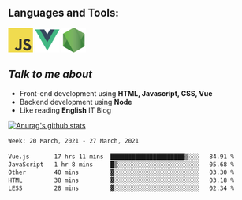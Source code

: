 ## **Languages and Tools:**      
<code><img height="50" src="https://raw.githubusercontent.com/github/explore/80688e429a7d4ef2fca1e82350fe8e3517d3494d/topics/javascript/javascript.png"></code>
<code><img height="50"  src="https://raw.githubusercontent.com/github/explore/80688e429a7d4ef2fca1e82350fe8e3517d3494d/topics/vue/vue.png"></code>
<code><img height="50"  src="https://raw.githubusercontent.com/github/explore/80688e429a7d4ef2fca1e82350fe8e3517d3494d/topics/nodejs/nodejs.png"></code>

## *Talk to me about*
- Front-end development using **HTML, Javascript, CSS, Vue**
- Backend development using **Node**
- Like reading **English** IT Blog    

[![Anurag's github stats](https://github-readme-stats.vercel.app/api?username=qdi5)](https://github.com/anuraghazra/github-readme-stats)    

<!--START_SECTION:waka-->
```text
Week: 20 March, 2021 - 27 March, 2021

Vue.js       17 hrs 11 mins  █████████████████████▒░░░   84.91 % 
JavaScript   1 hr 8 mins     █▒░░░░░░░░░░░░░░░░░░░░░░░   05.68 % 
Other        40 mins         ▓░░░░░░░░░░░░░░░░░░░░░░░░   03.30 % 
HTML         38 mins         ▓░░░░░░░░░░░░░░░░░░░░░░░░   03.18 % 
LESS         28 mins         ▓░░░░░░░░░░░░░░░░░░░░░░░░   02.34 % 
```
<!--END_SECTION:waka-->
